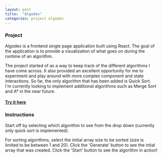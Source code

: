 ```yaml
---
layout: post
title:  "Algodex"
categories: project algodex
---
```


### Project
Algodex is a frontend single page application built using React. The goal of the application is to provide a visualization of what goes on during the runtime of an algorithm.

The project started of as a way to keep track of the different algorithms I have come across. It also provided an excellent opportunity for me to experiment and play around with more complex component and state interactions. So far, the only algorithm that has been added is Quick Sort. I'm currently looking to implement additional algorithms such as Merge Sort and A* in the near future.

#### [Try it here](https://algodex.herokuapp.com/)

### Instructions
Start off by selecting which algorithm to see from the drop down (currently only quick sort is implemented).

For sorting algorithms, select the initial array size to be sorted (size is limited to be between 1 and 20). Click the 'Generate' button to see the intial array that was created. Click the 'Start' button to see the algorithm in action!